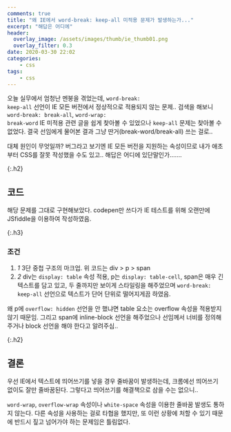 ```yaml
---
comments: true
title: "왜 IE에서 word-break: keep-all 미적용 문제가 발생하는가..."
excerpt: "해답은 어디에"
header:
  overlay_image: /assets/images/thumb/ie_thumb01.png
  overlay_filter: 0.3
date: 2020-03-30 22:02
categories:
    - css
tags:
    - css
---
```

오늘 실무에서 엄청난 멘붕을 겪었는데, <code>word-break: keep-all</code> 선언이 IE 모든 버전에서 정상적으로 적용되지 않는 문제.. 검색을 해보니 <code>word-break: break-all</code>, <code>word-wrap: break-word</code> IE 미적용 관련 글을 쉽게 찾아볼 수 있었으나 <code>keep-all</code> 문제는 찾아볼 수 없었다. 결국 선임에게 물어본 결과 그냥 딴거(break-word/break-all) 쓰는 걸로..

대체 원인이 무엇일까? 버그라고 보기엔 IE 모든 버전을 지원하는 속성이므로 내가 애초부터 CSS를 잘못 작성했을 수도 있고.. 해답은 어디에 있단말인가.......

{:.h2}
## 코드

<script async src="//jsfiddle.net/dmitry762/psgk8hcf/12/embed/html,css,result/"></script>

해당 문제를 그대로 구현해보았다. codepen만 쓰다가 IE 테스트를 위해 오랜만에 JSfiddle을 이용하여 작성하였음.

{:.h3}
### <span>조건</span>

<div class="cont-box type1">
  <ol class="bu-list--num type2">
    <li>
      <em class="num">1</em> 3단 중첩 구조의 마크업. 위 코드는 div &gt; p &gt; span
    </li>
    <li>
      <em class="num">2</em> div는 <code>display: table</code> 속성 적용, p는 <code>display: table-cell</code>, span은 매우 긴 텍스트를 담고 있고, 두 줄까지만 보이게 스타일링을 해주었으며 <code>word-break: keep-all</code> 선언으로 텍스트가 단어 단위로 떨어지게끔 하였음.
    </li>
  </ol>
</div>

왜 p에 <code>overflow: hidden</code> 선언을 안 했냐면 table 요소는 overflow 속성을 적용받지 않기 때문임. 그리고 span에 inline-block 선언을 해주었으나 선임께서 너비를 정의해주거나 block 선언을 해야 한다고 알려주심..

{:.h2}
## 결론
우선 IE에서 텍스트에 띄어쓰기를 넣을 경우 줄바꿈이 발생하는데, 크롬에선 띄어쓰기 없이도 잘만 줄바꿈된다. 그렇다고 띄어쓰기를 해결책으로 삼을 수는 없으니..

<code>word-wrap</code>, <code>overflow-wrap</code> 속성이나 <code>white-space</code> 속성을 이용한 줄바꿈 발생도 통하지 않는다. 다른 속성을 사용하는 걸로 타협을 했지만, 또 이런 상황에 처할 수 있기 때문에 반드시 짚고 넘어가야 하는 문제임은 틀림없다.